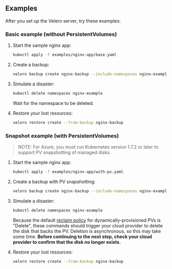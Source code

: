 ## Examples

After you set up the Velero server, try these examples:

### Basic example (without PersistentVolumes)

1. Start the sample nginx app:

    ```bash
    kubectl apply -f examples/nginx-app/base.yaml
    ```

1. Create a backup:

    ```bash
    velero backup create nginx-backup --include-namespaces nginx-example
    ```

1. Simulate a disaster:

    ```bash
    kubectl delete namespaces nginx-example
    ```

    Wait for the namespace to be deleted.

1. Restore your lost resources:

    ```bash
    velero restore create --from-backup nginx-backup
    ```

### Snapshot example (with PersistentVolumes)

> NOTE: For Azure, you must run Kubernetes version 1.7.2 or later to support PV snapshotting of managed disks.

1. Start the sample nginx app:

    ```bash
    kubectl apply -f examples/nginx-app/with-pv.yaml
    ```

1. Create a backup with PV snapshotting:

    ```bash
    velero backup create nginx-backup --include-namespaces nginx-example
    ```

1. Simulate a disaster:

    ```bash
    kubectl delete namespaces nginx-example
    ```

    Because the default [reclaim policy][1] for dynamically-provisioned PVs is "Delete", these commands should trigger your cloud provider to delete the disk that backs the PV. Deletion is asynchronous, so this may take some time. **Before continuing to the next step, check your cloud provider to confirm that the disk no longer exists.**

1. Restore your lost resources:

    ```bash
    velero restore create --from-backup nginx-backup
    ```

[1]: https://kubernetes.io/docs/concepts/storage/persistent-volumes/#reclaiming